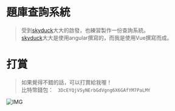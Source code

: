 # 題庫查詢系統
> 受到[skyduck](https://github.com/skyduck0205)大大的啟發，也練習製作一份查詢系統。  
> [skyduck](https://github.com/skyduck0205)大大是使用angular撰寫的，而我是使用Vue撰寫而成。

# 打賞
> 如果覺得不錯的話，可以打賞給我喔！  
> 比特幣錢包：   
> `3DcEYQjVSyNErbGdVgng6X6GAfYM7PaLMY`


![IMG](https://avatars0.githubusercontent.com/u/9893209?s=400&u=6c3162b07eda5bda284e5453b1e9f71640fe1132&v=4)
